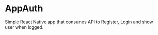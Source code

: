 # AppAuth
 
Simple React Native app that consumes API to Register, Login and show user when logged.
